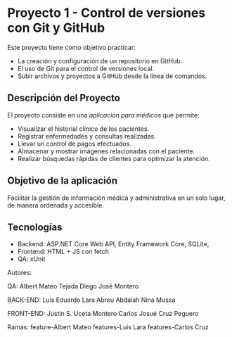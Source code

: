 # Proyecto 1 - Control de versiones con Git y GitHub

Este proyecto tiene como objetivo practicar:
- La creación y configuración de un repositorio en GitHub.
- El uso de Git para el control de versiones local.
- Subir archivos y proyectos a GitHub desde la línea de comandos.

## Descripción del Proyecto
El proyecto consiste en una *aplicación para médicos* que permite:
- Visualizar el historial clínico de los pacientes.
- Registrar enfermedades y consultas realizadas.
- Llevar un control de pagos efectuados.
- Almacenar y mostrar imágenes relacionadas con el paciente.
- Realizar búsquedas rápidas de clientes para optimizar la atención.

## Objetivo de la aplicación
Facilitar la gestión de información médica y administrativa en un solo lugar, de manera ordenada y accesible.

## Tecnologías
- Backend: ASP.NET Core Web API, Entity Framework Core, SQLite, 
- Frontend: HTML + JS con fetch 
- QA: xUnit





Autores: 

QA:
Albert Mateo Tejada
Diego José Montero

BACK-END:
Luis Eduardo Lara Abreu 
Abdalah Nina Mussa 

FRONT-END:
Justin S. Uceta Montero 
Carlos Josué Cruz Peguero 


Ramas:
feature-Albert Mateo
features-Luis Lara
features-Carlos Cruz
